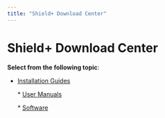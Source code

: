 ```yaml
---
title: "Shield+ Download Center"
---
```

# Shield+ Download Center

**Select from the following topic**:

-   [Installation Guides](/rosco/product/mobileye/shield/installation_guide/home)  
      
    \* [User Manuals](/rosco/product/mobileye/shield/user_manual)  
      
    \* [Software](/rosco/product/mobileye/shield/software/home)
